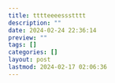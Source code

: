 ```yaml
---
title: tttteeeessstttt
description: ""
date: 2024-02-24 22:36:14
preview: ""
tags: []
categories: []
layout: post
lastmod: 2024-02-17 02:06:36
---
```

